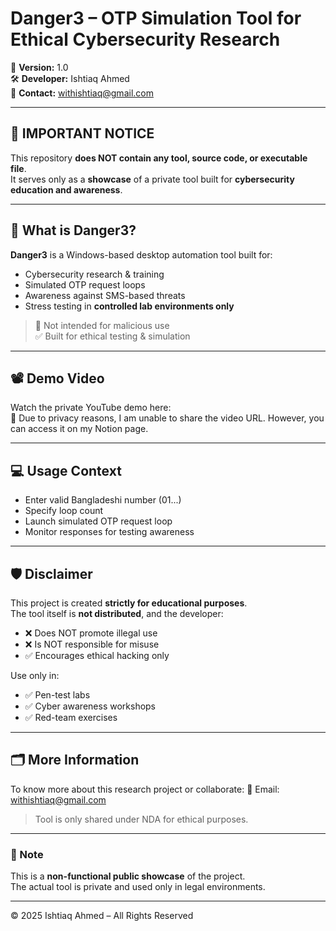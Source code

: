 # Danger3 – OTP Simulation Tool for Ethical Cybersecurity Research

📌 **Version:** 1.0  
🛠️ **Developer:** Ishtiaq Ahmed  
📧 **Contact:** withishtiaq@gmail.com  

---

## 🚨 IMPORTANT NOTICE

This repository **does NOT contain any tool, source code, or executable file**.  
It serves only as a **showcase** of a private tool built for **cybersecurity education and awareness**.

---

## 🧠 What is Danger3?

**Danger3** is a Windows-based desktop automation tool built for:
- Cybersecurity research & training
- Simulated OTP request loops
- Awareness against SMS-based threats
- Stress testing in **controlled lab environments only**

> 🛑 Not intended for malicious use  
> ✅ Built for ethical testing & simulation

---

## 📽️ Demo Video

Watch the private YouTube demo here:  
🎥 Due to privacy reasons, I am unable to share the video URL. However, you can access it on my Notion page.

---

## 💻 Usage Context

- Enter valid Bangladeshi number (01...)
- Specify loop count
- Launch simulated OTP request loop
- Monitor responses for testing awareness

---

## 🛡️ Disclaimer

This project is created **strictly for educational purposes**.  
The tool itself is **not distributed**, and the developer:
- ❌ Does NOT promote illegal use
- ❌ Is NOT responsible for misuse
- ✅ Encourages ethical hacking only

Use only in:
- ✅ Pen-test labs  
- ✅ Cyber awareness workshops  
- ✅ Red-team exercises

---

## 🗂️ More Information

To know more about this research project or collaborate:
📧 Email: withishtiaq@gmail.com

> Tool is only shared under NDA for ethical purposes.

---

### 📢 Note

This is a **non-functional public showcase** of the project.  
The actual tool is private and used only in legal environments.

---

© 2025 Ishtiaq Ahmed – All Rights Reserved
